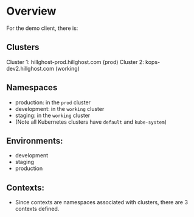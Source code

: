 # Overview

For the demo client, there is:

## Clusters
Cluster 1: hillghost-prod.hillghost.com  (prod)
Cluster 2: kops-dev2.hillghost.com       (working)

## Namespaces
*  production: in the `prod` cluster
*  development: in the `working` cluster
*  staging: in the `working` cluster
*  (Note all Kubernetes clusters have `default` and `kube-system`)

## Environments:
* development
* staging
* production

## Contexts:
 * Since contexts are namespaces associated with clusters, there are 3 contexts defined.
